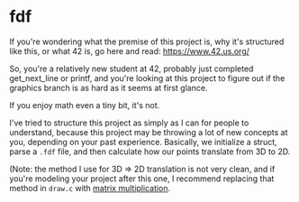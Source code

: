 # fdf
If you're wondering what the premise of this project is, why it's structured like this, or what 42 is, go here and read: https://www.42.us.org/

So, you're a relatively new student at 42, probably just completed get_next_line or printf, and you're looking at this project to figure out if the graphics branch is as hard as it seems at first glance.

If you enjoy math even a tiny bit, it's not.

I've tried to structure this project as simply as I can for people to understand, because this project may be throwing a lot of new concepts at you, depending on your past experience. Basically, we initialize a struct, parse a `.fdf` file, and then calculate how our points translate from 3D to 2D.

(Note: the method I use for 3D => 2D translation is not very clean, and if you're modeling your project after this one, I recommend replacing that method in `draw.c` with [matrix multiplication](https://en.wikipedia.org/wiki/Orthographic_projection).
